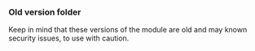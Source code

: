 ### Old version folder
Keep in mind that these versions of the module are old and may known security issues, to use with caution.
